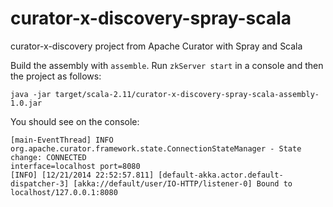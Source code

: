 curator-x-discovery-spray-scala
===============================

curator-x-discovery project from Apache Curator with Spray and Scala

Build the assembly with `assemble`. Run `zkServer start` in a console and then the project as follows:

    java -jar target/scala-2.11/curator-x-discovery-spray-scala-assembly-1.0.jar

You should see on the console:

    [main-EventThread] INFO org.apache.curator.framework.state.ConnectionStateManager - State change: CONNECTED
    interface=localhost port=8080
    [INFO] [12/21/2014 22:52:57.811] [default-akka.actor.default-dispatcher-3] [akka://default/user/IO-HTTP/listener-0] Bound to localhost/127.0.0.1:8080
